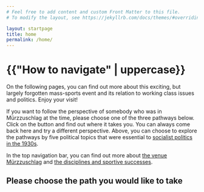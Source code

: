 ```yaml
---
# Feel free to add content and custom Front Matter to this file.
# To modify the layout, see https://jekyllrb.com/docs/themes/#overriding-theme-defaults

layout: startpage
title: home
permalink: /home/
---
```

<div class="home-content" class="mx-auto">
    <h1 class="start-heading">{{"How to navigate" | uppercase}}</h1>
    <p class="intro-text">On the following pages, you can find out more about this exciting, but largely forgotten mass-sports event and its relation to working class issues and politics. Enjoy your visit!</p>
    <p class="intro-text"> If you want to follow the perspective of somebody who was in Mürzzuschlag at the time, please choose one of the three pathways below. Click on the button and find out where it takes you. You can always come back here and try a different perspective.
    Above, you can choose to explore the pathways by five political topics that were essential to <a href="/about-politics">socialist politics in the 1930s</a>. 
    <p class="intro-text"> In the top navigation bar, you can find out more about <a href="/about-venue">the venue Mürzzuschlag</a> and <a href="/fixtures-and-results">the disciplines and sportive successes</a>.</p>
<!--<img src="../media/IMG_20210624_115503.jpg" class="img-fluid">-->
<div class="choose-path">
    <h2 class="homeh2">Please choose the path you would like to take</h2>
</div>